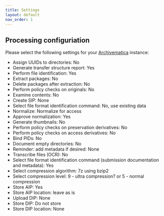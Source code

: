 ```yaml
---
title: Settings
layout: default
nav_order: 1
---
```


## Processing configuriation

Please select the following settings for your [Archivematica](https://www.archivematica.org/en/) instance:

* Assign UUIDs to directories: No
* Generate transfer structure report: Yes
* Perform file identification: Yes
* Extract packages: No
* Delete packages after extraction: No
* Perform policy checks on originals: No
* Examine contents: No
* Create SIP: None
* Select file format identification command: No, use existing data
* Normalize: Normalize for access
* Approve normalization: Yes
* Generate thumbnails: No
* Perform policy checks on preservation derivatives: No
* Perform policy checks on access derivatives: No
* Bind PIDs: No
* Document empty directories: No
* Reminder: add metadata if desired: None
* Transcribe files (OCR): No
* Select file format identification command (submission documentation and metadata): Yes
* Select compression algorithm: 7z using bzip2
* Select compression level: 9 - ultra compression? or 5 - normal compression
* Store AIP: Yes
* Store AIP location: leave as is
* Upload DIP: None
* Store DIP: Do not store
* Store DIP location: None
